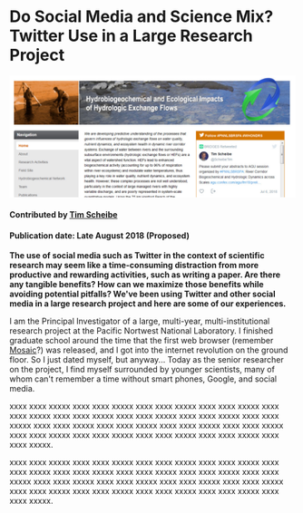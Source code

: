 # Do Social Media and Science Mix? Twitter Use in a Large Research Project

 <img src='https://github.com/tscheibe/betterscientificsoftware.github.io/blob/scheibe/Articles/Blog/Web_ScreenCapture.jpg' />

#### Contributed by [Tim Scheibe](https://github.com/tscheibe "Tim Scheibe GitHub Profile")

#### Publication date: Late August 2018 (Proposed)

**The use of social media such as Twitter in the context of scientific research may seem like a time-consuming distraction from more productive and rewarding activities, such as writing a paper. Are there any tangible benefits? How can we maximize those benefits while avoiding potential pitfalls? We've been using Twitter and other social media in a large research project and here are some of our experiences.**

I am the Principal Investigator of a large, multi-year, multi-institutional research project at the Pacific Nortwest National Laboratory. I finished graduate school around the time that the first web browser (remember [Mosaic](https://en.wikipedia.org/wiki/Mosaic_(web_browser))?) was released, and I got into the internet revolution on the ground floor. So I just dated myself, but anyway... Today as the senior researcher on the project, I find myself surrounded by younger scientists, many of whom can't remember a time without smart phones, Google, and social media. 

xxxx xxxx xxxxx xxxx xxxx xxxxx xxxx xxxx xxxxx xxxx xxxx xxxxx xxxx xxxx xxxxx xxxx xxxx xxxxx xxxx xxxx xxxxx xxxx xxxx xxxxx xxxx xxxx xxxxx xxxx xxxx xxxxx xxxx xxxx xxxxx xxxx xxxx xxxxx xxxx xxxx xxxxx xxxx xxxx xxxxx xxxx xxxx xxxxx xxxx xxxx xxxxx xxxx xxxx xxxxx xxxx xxxx xxxxx.

xxxx xxxx xxxxx xxxx xxxx xxxxx xxxx xxxx xxxxx xxxx xxxx xxxxx xxxx xxxx xxxxx xxxx xxxx xxxxx xxxx xxxx xxxxx xxxx xxxx xxxxx xxxx xxxx xxxxx xxxx xxxx xxxxx xxxx xxxx xxxxx xxxx xxxx xxxxx xxxx xxxx xxxxx xxxx xxxx xxxxx xxxx xxxx xxxxx xxxx xxxx xxxxx xxxx xxxx xxxxx xxxx xxxx xxxxx.

<!---
Publish: No
Categories: reliability
Topics: testing
Tags: bssw-blog-article
Level: 2
Prerequisites: default
Aggregate: none
--->
